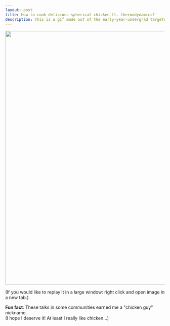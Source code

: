 ```yaml
---
layout: post
title: How to cook delicious spherical chicken ft. thermodynamics?
description: This is a gif made out of the early-year-undergrad targeted talk slides featuring heat equation and dimensional analysis in context of cooking spherical chicken. Talk was given during UCL departmental retreat to beautiful Cumberland Lodge in Windsor Park (Nov. 2019) and later repeated during Physics&Astronomy (PandA) day at UCL in Feb. 2020. 
---
```


<p style="text-align:center;"><img src="/assets/img/outreach/chicken_talk.gif" width="800"/></p>

(If you would like to replay it in a large window: right click and open image in a new tab.)

 <b>Fun fact</b>: These talks in some communities earned me a "chicken guy" nickname. <br>
 (I hope I deserve it! At least I really like chicken...)